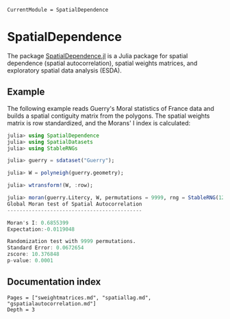```@meta
CurrentModule = SpatialDependence
```

# SpatialDependence

The package [SpatialDependence.jl](https://github.com/javierbarbero/SpatialDependence.jl) is a Julia package for spatial dependence (spatial autocorrelation), spatial weights matrices, and exploratory spatial data analysis (ESDA).

## Example

The following example reads Guerry's Moral statistics of France data and builds a spatial contiguity matrix from the polygons. The spatial weights matrix is row standardized, and the Morans' I index is calculated:

```julia 1
julia> using SpatialDependence
julia> using SpatialDatasets
julia> using StableRNGs

julia> guerry = sdataset("Guerry");

julia> W = polyneigh(guerry.geometry);

julia> wtransform!(W, :row);

julia> moran(guerry.Litercy, W, permutations = 9999, rng = StableRNG(1234567))
Global Moran test of Spatial Autocorrelation
--------------------------------------------

Moran's I: 0.6855399
Expectation:-0.0119048

Randomization test with 9999 permutations.
Standard Error: 0.0672654
zscore: 10.376848
p-value: 0.0001

```

## Documentation index

```@contents
Pages = ["sweightmatrices.md", "spatiallag.md", "gspatialautocorrelation.md"]
Depth = 3
```
